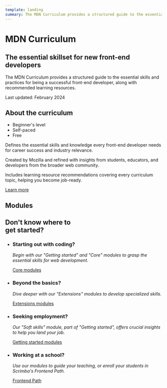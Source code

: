 ```yaml
---
template: landing
summary: The MDN Curriculum provides a structured guide to the essential skills and practices for being a successful front-end developer, along with recommended learning resources.
---
```


# MDN Curriculum

## The essential skillset for new front-end developers

The MDN Curriculum provides a structured guide to the essential skills and practices for being a successful front-end developer, along with recommended learning resources.

Last updated: February 2024

## About the curriculum

- Beginner's level
- Self-paced
- Free

Defines the essential skills and knowledge every front-end developer needs for career success and industry relevance.

Created by Mozilla and refined with insights from students, educators, and developers from the broader web community.

Includes learning resource recommendations covering every curriculum topic, helping you become job-ready.

[Learn more](./1-about-curriculum.md)

## Modules

<!-- generate content -->

## Don't know where to<br>get started? <!-- markdownlint-disable-line MD033 -->

- ### Starting out with coding?

  _Begin with our "Getting started" and "Core" modules to grasp the essential skills for web development._

  [Core modules](./3-core/)

- ### Beyond the basics?

  _Dive deeper with our "Extensions" modules to develop specialized skills._

  [Extensions modules](./4-extensions/)

- ### Seeking employment?

  _Our "Soft skills" module, part of "Getting started", offers crucial insights to help you land your job._

  [Getting started modules](./2-getting-started/)

- ### Working at a school?

  _Use our modules to guide your teaching, or enroll your students in Scrimba's Frontend Path._

  [Frontend Path](https://v2.scrimba.com/the-frontend-developer-career-path-c0j?via=mdn)
